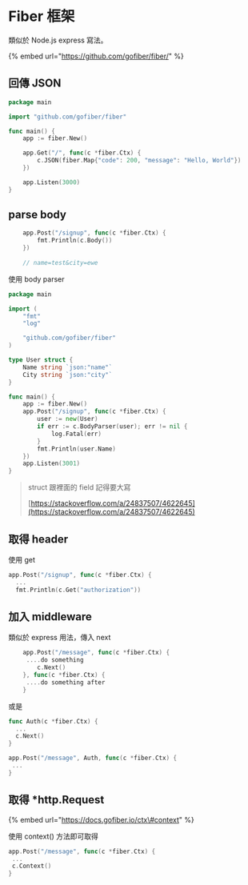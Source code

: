 # Fiber 框架

類似於 Node.js express 寫法。

{% embed url="https://github.com/gofiber/fiber/" %}

## 回傳 JSON

```go
package main

import "github.com/gofiber/fiber"

func main() {
	app := fiber.New()

	app.Get("/", func(c *fiber.Ctx) {
		c.JSON(fiber.Map{"code": 200, "message": "Hello, World"})
	})

	app.Listen(3000)
}
```

## parse body

```go
	app.Post("/signup", func(c *fiber.Ctx) {
		fmt.Println(c.Body())
	})
	
	// name=test&city=ewe
```

使用 body parser

```go
package main

import (
	"fmt"
	"log"

	"github.com/gofiber/fiber"
)

type User struct {
	Name string `json:"name"`
	City string `json:"city"`
}

func main() {
	app := fiber.New()
	app.Post("/signup", func(c *fiber.Ctx) {
		user := new(User)
		if err := c.BodyParser(user); err != nil {
			log.Fatal(err)
		}
		fmt.Println(user.Name)
	})
	app.Listen(3001)
}
```

> struct 跟裡面的 field 記得要大寫
>
> [https://stackoverflow.com/a/24837507/4622645](https://stackoverflow.com/a/24837507/4622645)

## 取得 header

使用 get

```go
app.Post("/signup", func(c *fiber.Ctx) { 
  ...
  fmt.Println(c.Get("authorization"))
```

## 加入 middleware

類似於 express 用法，傳入 next

```go
	app.Post("/message", func(c *fiber.Ctx) {
	 ....do something
		c.Next()
	}, func(c *fiber.Ctx) {
	 ....do something after
	}
```

或是

```go
func Auth(c *fiber.Ctx) {
  ...
  c.Next()
}

app.Post("/message", Auth, func(c *fiber.Ctx) {
 ...
}
```

## 取得 \*http.Request

{% embed url="https://docs.gofiber.io/ctx\#context" %}

使用 context\(\) 方法即可取得

```go
app.Post("/message", func(c *fiber.Ctx) {
 ...
 c.Context()
}

```

